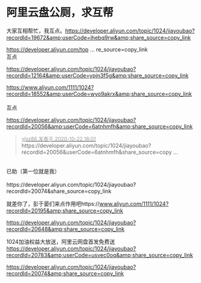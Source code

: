 # 阿里云盘公厕，求互帮


大家互相帮忙，我互点。https://developer.aliyun.com/topic/1024/jiayoubao?recordId=19672&amp;userCode=ihebq9rw&amp;share_source=copy_link

<a href="https://developer.aliyun.com/topic/1024/jiayoubao?recordId=18023&amp;userCode=vf42utbk&amp;share_source=copy_link" target="_blank">https://developer.aliyun.com/top ... re_source=copy_link</a><br />
互点

https://developer.aliyun.com/topic/1024/jiayoubao?recordId=12164&amp;userCode=ypjn3f5g&amp;share_source=copy_link<img id="aimg_msF5y" onclick="zoom(this, this.src, 0, 0, 0)" class="zoom" src="https://cdn.jsdelivr.net/gh/hishis/forum-master/public/images/patch.gif" onmouseover="img_onmouseoverfunc(this)" onload="thumbImg(this)" border="0" alt="" />

https://www.aliyun.com/1111/1024?recordId=18552&amp;userCode=wyo9akrx&amp;share_source=copy_link<br />
<br />
互点<img id="aimg_Y3GWe" onclick="zoom(this, this.src, 0, 0, 0)" class="zoom" src="https://cdn.jsdelivr.net/gh/hishis/forum-master/public/images/patch.gif" onmouseover="img_onmouseoverfunc(this)" onload="thumbImg(this)" border="0" alt="" />

https://developer.aliyun.com/topic/1024/jiayoubao?recordId=20056&amp;userCode=6atnhmfh&amp;share_source=copy_link

<div class="quote"><blockquote><font size="2"><a href="https://www.hostloc.com/forum.php?mod=redirect&amp;goto=findpost&amp;pid=9337138&amp;ptid=757263" target="_blank"><font color="#999999">yjsx86 发表于 2020-10-22 18:01</font></a></font><br />
https://developer.aliyun.com/topic/1024/jiayoubao?recordId=20056&amp;userCode=6atnhmfh&amp;share_source=copy ...</blockquote></div><br />
已助（第一位就是我）<br />
<br />
https://developer.aliyun.com/topic/1024/jiayoubao?recordId=20074&amp;share_source=copy_link

就差你了，彭于晏们来点作用吧https://www.aliyun.com/1111/1024?recordId=20195&amp;share_source=copy_link

https://developer.aliyun.com/topic/1024/jiayoubao?recordId=20648&amp;share_source=copy_link<img id="aimg_LWWRE" onclick="zoom(this, this.src, 0, 0, 0)" class="zoom" src="https://cdn.jsdelivr.net/gh/hishis/forum-master/public/images/patch.gif" onmouseover="img_onmouseoverfunc(this)" onload="thumbImg(this)" border="0" alt="" />

1024加油权益大放送，阿里云网盘首发免费送 https://developer.aliyun.com/topic/1024/jiayoubao?recordId=20783&amp;userCode=usvec0oq&amp;share_source=copy_link

https://developer.aliyun.com/topic/1024/jiayoubao?recordId=20074&amp;share_source=copy_link

